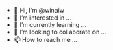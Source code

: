 - 👋 Hi, I’m @winaiw
- 👀 I’m interested in ...
- 🌱 I’m currently learning ...
- 💞️ I’m looking to collaborate on ...
- 📫 How to reach me ...

<!---
winaiw/winaiw is a ✨ special ✨ repository because its `README.md` (this file) appears on your GitHub profile.
You can click the Preview link to take a look at your changes.
--->
